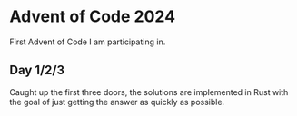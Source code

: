 # Advent of Code 2024

First Advent of Code I am participating in.

## Day 1/2/3

Caught up the first three doors, the solutions are implemented in Rust with the goal of just getting the answer as quickly as possible.

